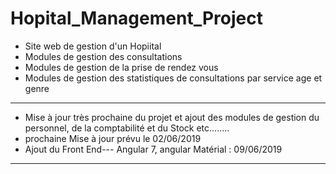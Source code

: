 # Hopital_Management_Project
- Site web de gestion d'un Hopiital 
- Modules de gestion des consultations
- Modules de gestion de la prise de rendez vous
- Modules de gestion des statistiques de consultations par service age et genre 
*******************************************************************************************************************************
- Mise à jour très prochaine du projet et ajout des modules de gestion du personnel, de la comptabilité et du Stock etc........
- prochaine Mise à jour prévu le 02/06/2019
- Ajout du Front End--- Angular 7, angular Matérial : 09/06/2019
*******************************************************************************************************************************

